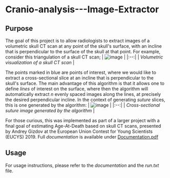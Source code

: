 # Cranio-analysis---Image-Extractor

## Purpose
The goal of this project is to allow radiologists to extract images of a volumetric skull CT scan at any point of the skull's surface, with an incline that is perpendicular to the surface of the skull at that point.
For example, consider this triangulation of a skull CT scan;
| ![image](https://github.com/andics/Cranio-analysis---Image-Extractor/assets/10964540/afe50d50-5f5e-4d68-923d-bf4c52ec10c0) | 
|:--:| 
| *Volumetric visualization of a skull CT scan* |


The points marked in blue are points of interest, where we would like to extract a cross-sectional slice at an incline that is perpendicular to the skull's surface. 
The main advantage of this algorithm is that it allows one to define *lines* of interest on the surface, where then the algorithm will
automatically extract *n* evenly spaced images along the lines, at precisely the desired perpendicular incline. In the context of generating _suture_ slices, this is one generated by the algorithm:
| ![image](https://github.com/andics/Cranio-analysis---Image-Extractor/assets/10964540/79668b6a-483b-4cb2-97c2-01726aa78650) | 
|:--:| 
| *Cross-sectional suture image generated by the algorithm* |


For those curious, this was implemented as part of a larger project with a final goal of estimating Age-At-Death based on skull CT scans, presented by Andrey Gizdov at
the European Union Contest for Young Scientists (EUCYS) 2019. Full _documentation_ is available under [Documentation.pdf](https://github.com/andics/Cranio-analysis---Image-Extractor/blob/master/Documentation.pdf)

## Usage
For usage instructions, please refer to the _documentation_ and the _run.txt_ file.
